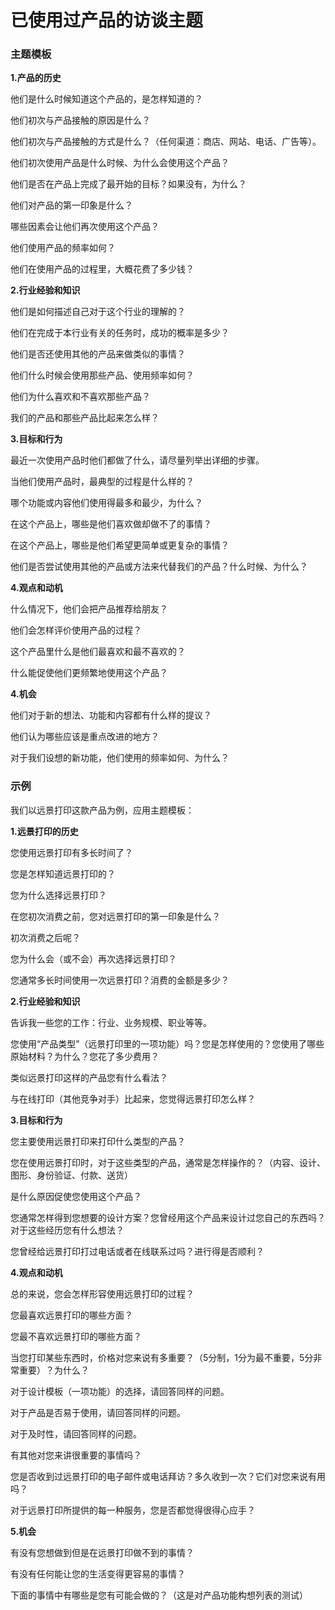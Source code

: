 # 已使用过产品的访谈主题 #

### 主题模板 ###

**1.产品的历史**

他们是什么时候知道这个产品的，是怎样知道的？

他们初次与产品接触的原因是什么？

他们初次与产品接触的方式是什么？（任何渠道：商店、网站、电话、广告等）。

他们初次使用产品是什么时候、为什么会使用这个产品？

他们是否在产品上完成了最开始的目标？如果没有，为什么？

他们对产品的第一印象是什么？

哪些因素会让他们再次使用这个产品？

他们使用产品的频率如何？

他们在使用产品的过程里，大概花费了多少钱？

**2.行业经验和知识**

他们是如何描述自己对于这个行业的理解的？

他们在完成于本行业有关的任务时，成功的概率是多少？

他们是否还使用其他的产品来做类似的事情？

他们什么时候会使用那些产品、使用频率如何？

他们为什么喜欢和不喜欢那些产品？

我们的产品和那些产品比起来怎么样？

**3.目标和行为**

最近一次使用产品时他们都做了什么，请尽量列举出详细的步骤。

当他们使用产品时，最典型的过程是什么样的？

哪个功能或内容他们使用得最多和最少，为什么？

在这个产品上，哪些是他们喜欢做却做不了的事情？

在这个产品上，哪些是他们希望更简单或更复杂的事情？

他们是否尝试使用其他的产品或方法来代替我们的产品？什么时候、为什么？

**4.观点和动机**

什么情况下，他们会把产品推荐给朋友？

他们会怎样评价使用产品的过程？

这个产品里什么是他们最喜欢和最不喜欢的？

什么能促使他们更频繁地使用这个产品？

**4.机会**

他们对于新的想法、功能和内容都有什么样的提议？

他们认为哪些应该是重点改进的地方？

对于我们设想的新功能，他们使用的频率如何、为什么？

### 示例 ###

我们以远景打印这款产品为例，应用主题模板：

**1.远景打印的历史**

您使用远景打印有多长时间了？

您是怎样知道远景打印的？

您为什么选择远景打印？

在您初次消费之前，您对远景打印的第一印象是什么？

初次消费之后呢？

您为什么会（或不会）再次选择远景打印？

您通常多长时间使用一次远景打印？消费的金额是多少？

**2.行业经验和知识**

告诉我一些您的工作：行业、业务规模、职业等等。

您使用“产品类型”（远景打印里的一项功能）吗？您是怎样使用的？您使用了哪些原始材料？为什么？您花了多少费用？

类似远景打印这样的产品您有什么看法？

与在线打印（其他竞争对手）比起来，您觉得远景打印怎么样？

**3.目标和行为**

您主要使用远景打印来打印什么类型的产品？

您在使用远景打印时，对于这些类型的产品，通常是怎样操作的？（内容、设计、图形、身份验证、付款、送货）

是什么原因促使您使用这个产品？

您通常怎样得到您想要的设计方案？您曾经用这个产品来设计过您自己的东西吗？对于这些经历您有什么想法？

您曾经给远景打印打过电话或者在线联系过吗？进行得是否顺利？

**4.观点和动机**

总的来说，您会怎样形容使用远景打印的过程？

您最喜欢远景打印的哪些方面？

您最不喜欢远景打印的哪些方面？

当您打印某些东西时，价格对您来说有多重要？（5分制，1分为最不重要，5分非常重要）？为什么？

对于设计模板（一项功能）的选择，请回答同样的问题。

对于产品是否易于使用，请回答同样的问题。

对于及时性，请回答同样的问题。

有其他对您来讲很重要的事情吗？

您是否收到过远景打印的电子邮件或电话拜访？多久收到一次？它们对您来说有用吗？

对于远景打印所提供的每一种服务，您是否都觉得很得心应手？

**5.机会**

有没有您想做到但是在远景打印做不到的事情？

有没有任何能让您的生活变得更容易的事情？

下面的事情中有哪些是您有可能会做的？（这是对产品功能构想列表的测试）







